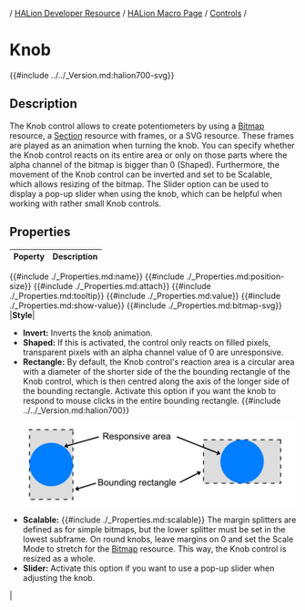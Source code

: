 / [HALion Developer Resource](../../HALion-Developer-Resource.md) / [HALion Macro Page](./HALion-Macro-Page.md) / [Controls](./Controls.md) /

# Knob

{{#include ../../_Version.md:halion700-svg}}

## Description

The Knob control allows to create potentiometers by using a [Bitmap](./Bitmap.md) resource, a [Section](./Section.md) resource with frames, or a SVG resource. These frames are played as an animation when turning the knob. You can specify whether the Knob control reacts on its entire area or only on those parts where the alpha channel of the bitmap is bigger than 0 (Shaped). Furthermore, the movement of the Knob control can be inverted and set to be Scalable, which allows resizing of the bitmap. The Slider option can be used to display a pop-up slider when using the knob, which can be helpful when working with rather small Knob controls.

## Properties

|Poperty|Description|
|:-|:-|
{{#include ./_Properties.md:name}}
{{#include ./_Properties.md:position-size}}
{{#include ./_Properties.md:attach}}
{{#include ./_Properties.md:tooltip}}
{{#include ./_Properties.md:value}}
{{#include ./_Properties.md:show-value}}
{{#include ./_Properties.md:bitmap-svg}}
|**Style**|<ul><li>**Invert:** Inverts the knob animation.</li><li>**Shaped:** If this is activated, the control only reacts on filled pixels, transparent pixels with an alpha channel value of 0 are unresponsive.</li><li>**Rectangle:** By default, the Knob control's reaction area is a circular area with a diameter of the shorter side of the the bounding rectangle of the Knob control, which is then centred along the axis of the longer side of the bounding rectangle. Activate this option if you want the knob to respond to mouse clicks in the entire bounding rectangle. {{#include ../../_Version.md:halion700}}<p>![Bounding Rectangle](../images/Bounding-Rectangle.png)</p></li><li>**Scalable:** {{#include ./_Properties.md:scalable}} The margin splitters are defined as for simple bitmaps, but the lower splitter must be set in the lowest subframe. On round knobs, leave margins on 0 and set the Scale Mode to stretch for the [Bitmap](./Bitmap.md) resource. This way, the Knob control is resized as a whole.</li><li>**Slider:** Activate this option if you want to use a pop-up slider when adjusting the knob.</li></ul>|
